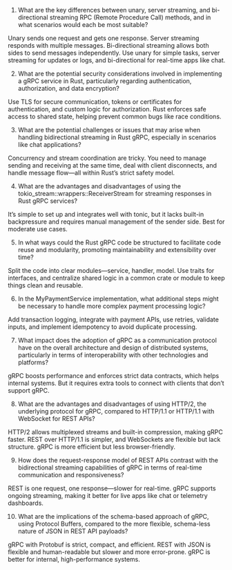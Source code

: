1. What are the key differences between unary, server streaming, and bi-directional streaming RPC (Remote Procedure Call) methods, and in what scenarios would each be most suitable?

Unary sends one request and gets one response. Server streaming responds with multiple messages. Bi-directional streaming allows both sides to send messages independently. Use unary for simple tasks, server streaming for updates or logs, and bi-directional for real-time apps like chat.

2. What are the potential security considerations involved in implementing a gRPC service in Rust, particularly regarding authentication, authorization, and data encryption?

Use TLS for secure communication, tokens or certificates for authentication, and custom logic for authorization. Rust enforces safe access to shared state, helping prevent common bugs like race conditions.

3. What are the potential challenges or issues that may arise when handling bidirectional streaming in Rust gRPC, especially in scenarios like chat applications?

Concurrency and stream coordination are tricky. You need to manage sending and receiving at the same time, deal with client disconnects, and handle message flow—all within Rust’s strict safety model.

4. What are the advantages and disadvantages of using the tokio_stream::wrappers::ReceiverStream for streaming responses in Rust gRPC services?

It’s simple to set up and integrates well with tonic, but it lacks built-in backpressure and requires manual management of the sender side. Best for moderate use cases.

5. In what ways could the Rust gRPC code be structured to facilitate code reuse and modularity, promoting maintainability and extensibility over time?

Split the code into clear modules—service, handler, model. Use traits for interfaces, and centralize shared logic in a common crate or module to keep things clean and reusable.

6. In the MyPaymentService implementation, what additional steps might be necessary to handle more complex payment processing logic?

Add transaction logging, integrate with payment APIs, use retries, validate inputs, and implement idempotency to avoid duplicate processing.

7. What impact does the adoption of gRPC as a communication protocol have on the overall architecture and design of distributed systems, particularly in terms of interoperability with other technologies and platforms?

gRPC boosts performance and enforces strict data contracts, which helps internal systems. But it requires extra tools to connect with clients that don’t support gRPC.

8. What are the advantages and disadvantages of using HTTP/2, the underlying protocol for gRPC, compared to HTTP/1.1 or HTTP/1.1 with WebSocket for REST APIs?

HTTP/2 allows multiplexed streams and built-in compression, making gRPC faster. REST over HTTP/1.1 is simpler, and WebSockets are flexible but lack structure. gRPC is more efficient but less browser-friendly.

9. How does the request-response model of REST APIs contrast with the bidirectional streaming capabilities of gRPC in terms of real-time communication and responsiveness?

REST is one request, one response—slower for real-time. gRPC supports ongoing streaming, making it better for live apps like chat or telemetry dashboards.

10. What are the implications of the schema-based approach of gRPC, using Protocol Buffers, compared to the more flexible, schema-less nature of JSON in REST API payloads?

gRPC with Protobuf is strict, compact, and efficient. REST with JSON is flexible and human-readable but slower and more error-prone. gRPC is better for internal, high-performance systems.